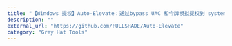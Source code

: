 ```yaml
---
title: "【Windows 提权】Auto-Elevate：通过bypass UAC 和令牌模拟提权到 system权限"
description: ""
external_url: "https://github.com/FULLSHADE/Auto-Elevate"
category: "Grey Hat Tools"
---
```

